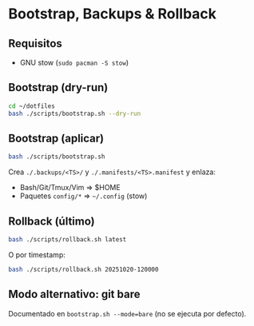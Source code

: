 # Bootstrap, Backups & Rollback

## Requisitos
- GNU stow (`sudo pacman -S stow`)

## Bootstrap (dry-run)
```bash
cd ~/dotfiles
bash ./scripts/bootstrap.sh --dry-run
```

## Bootstrap (aplicar)
```bash
bash ./scripts/bootstrap.sh
```
Crea `./.backups/<TS>/` y `./.manifests/<TS>.manifest` y enlaza:
- Bash/Git/Tmux/Vim ⇒ $HOME
- Paquetes `config/*` ⇒ `~/.config` (stow)

## Rollback (último)
```bash
bash ./scripts/rollback.sh latest
```
O por timestamp:
```bash
bash ./scripts/rollback.sh 20251020-120000
```

## Modo alternativo: git bare
Documentado en `bootstrap.sh --mode=bare` (no se ejecuta por defecto).
